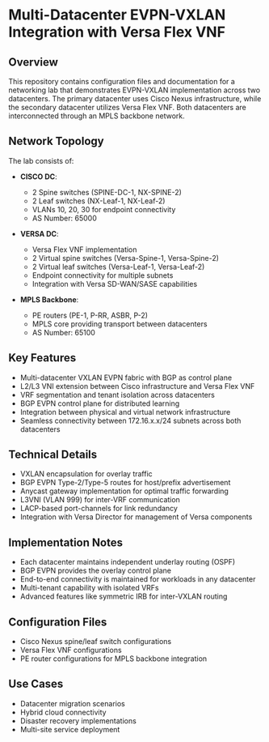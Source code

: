# Multi-Datacenter EVPN-VXLAN Integration with Versa Flex VNF

## Overview
This repository contains configuration files and documentation for a networking lab that demonstrates EVPN-VXLAN implementation across two datacenters. The primary datacenter uses Cisco Nexus infrastructure, while the secondary datacenter utilizes Versa Flex VNF. Both datacenters are interconnected through an MPLS backbone network.

## Network Topology
The lab consists of:
- **CISCO DC**:
  - 2 Spine switches (SPINE-DC-1, NX-SPINE-2)
  - 2 Leaf switches (NX-Leaf-1, NX-Leaf-2)
  - VLANs 10, 20, 30 for endpoint connectivity
  - AS Number: 65000

- **VERSA DC**:
  - Versa Flex VNF implementation
  - 2 Virtual spine switches (Versa-Spine-1, Versa-Spine-2)
  - 2 Virtual leaf switches (Versa-Leaf-1, Versa-Leaf-2)
  - Endpoint connectivity for multiple subnets
  - Integration with Versa SD-WAN/SASE capabilities

- **MPLS Backbone**:
  - PE routers (PE-1, P-RR, ASBR, P-2)
  - MPLS core providing transport between datacenters
  - AS Number: 65100

## Key Features
- Multi-datacenter VXLAN EVPN fabric with BGP as control plane
- L2/L3 VNI extension between Cisco infrastructure and Versa Flex VNF
- VRF segmentation and tenant isolation across datacenters
- BGP EVPN control plane for distributed learning
- Integration between physical and virtual network infrastructure
- Seamless connectivity between 172.16.x.x/24 subnets across both datacenters

## Technical Details
- VXLAN encapsulation for overlay traffic
- BGP EVPN Type-2/Type-5 routes for host/prefix advertisement
- Anycast gateway implementation for optimal traffic forwarding
- L3VNI (VLAN 999) for inter-VRF communication
- LACP-based port-channels for link redundancy
- Integration with Versa Director for management of Versa components

## Implementation Notes
- Each datacenter maintains independent underlay routing (OSPF)
- BGP EVPN provides the overlay control plane
- End-to-end connectivity is maintained for workloads in any datacenter
- Multi-tenant capability with isolated VRFs
- Advanced features like symmetric IRB for inter-VXLAN routing

## Configuration Files
- Cisco Nexus spine/leaf switch configurations
- Versa Flex VNF configurations
- PE router configurations for MPLS backbone integration

## Use Cases
- Datacenter migration scenarios
- Hybrid cloud connectivity
- Disaster recovery implementations
- Multi-site service deployment
